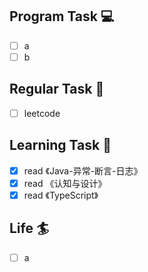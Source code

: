 

## Program Task  💻
- [ ] a
- [ ] b

## Regular Task  🤡
- [ ] leetcode

## Learning Task 🎯
- [x] read 《Java-异常-断言-日志》
- [x] read 《认知与设计》
- [x] read 《TypeScript》

## Life 🏄
- [ ] a
